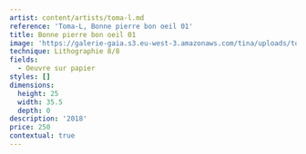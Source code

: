 ```yaml
---
artist: content/artists/toma-l.md
reference: 'Toma-L, Bonne pierre bon oeil 01'
title: Bonne pierre bon oeil 01
image: 'https://galerie-gaia.s3.eu-west-3.amazonaws.com/tina/uploads/toma-l/galerie-gaia-toma-l-bpbo01.jpg'
technique: Lithographie 8/8
fields:
  - Oeuvre sur papier
styles: []
dimensions:
  height: 25
  width: 35.5
  depth: 0
description: '2018'
price: 250
contextual: true
---
```


